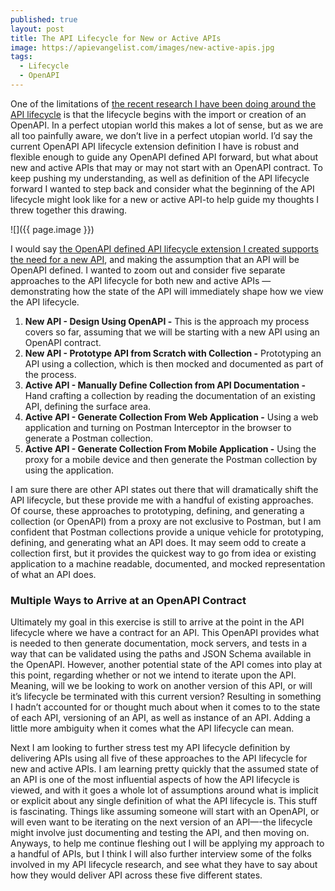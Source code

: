 ```yaml
---
published: true
layout: post
title: The API Lifecycle for New or Active APIs
image: https://apievangelist.com/images/new-active-apis.jpg
tags:
  - Lifecycle
  - OpenAPI
---
```

One of the limitations of [the recent research I have been doing around the API lifecycle](https://apievangelist.com/2021/08/05/enabling-an-openapi-lifecycle/) is that the lifecycle begins with the import or creation of an OpenAPI. In a perfect utopian world this makes a lot of sense, but as we are all too painfully aware, we don’t live in a perfect utopian world. I’d say the current OpenAPI API lifecycle extension definition I have is robust and flexible enough to guide any OpenAPI defined API forward, but what about new and active APIs that may or may not start with an OpenAPI contract. To keep pushing my understanding, as well as definition of the API lifecycle forward I wanted to step back and consider what the beginning of the API lifecycle might look like for a new or active API-to help guide my thoughts I threw together this drawing.

![]({{ page.image }})

I would say [the OpenAPI defined API lifecycle extension I created supports the need for a new API](https://apievangelist.com/2021/08/05/the-dimensions-of-the-api-lifecycle/), and making the assumption that an API will be OpenAPI defined. I wanted to zoom out and consider five separate approaches to the API lifecycle for both new and active APIs — demonstrating how the state of the API will immediately shape how we view the API lifecycle.

1. **New API - Design Using OpenAPI -** This is the approach my process covers so far, assuming that we will be starting with a new API using an OpenAPI contract.
1. **New API - Prototype API from Scratch with Collection -**  Prototyping an API using a collection, which is then mocked and documented as part of the process.
1. **Active API - Manually Define Collection from API Documentation -**  Hand crafting a collection by reading the documentation of an existing API, defining the surface area.
1. **Active API - Generate Collection From Web Application -**  Using a web application and turning on Postman Interceptor in the browser to generate a Postman collection.
1. **Active API - Generate Collection From Mobile Application -**  Using the proxy for a mobile device and then generate the Postman collection by using the application.

I am sure there are other API states out there that will dramatically shift the API lifecycle, but these provide me with a handful of existing approaches. Of course, these approaches to prototyping, defining, and generating a collection (or OpenAPI) from a proxy are not exclusive to Postman, but I am confident that Postman collections provide a unique vehicle for prototyping, defining, and generating what an API does. It may seem odd to create a collection first, but it provides the quickest way to go from idea or existing application to a machine readable, documented, and mocked representation of what an API does.

### Multiple Ways to Arrive at an OpenAPI Contract
Ultimately my goal in this exercise is still to arrive at the point in the API lifecycle where we have a contract for an API. This OpenAPI provides what is needed to then generate documentation, mock servers, and tests in a way that can be validated using the paths and JSON Schema available in the OpenAPI. However, another potential state of the API comes into play at this point, regarding whether or not we intend to iterate upon the API. Meaning, will we be looking to work on another version of this API, or will it’s lifecycle be terminated with this current version? Resulting in something I hadn’t accounted for or thought much about when it comes to to the state of each API, versioning of an API, as well as instance of an API. Adding a little more ambiguity when it comes what the API lifecycle can mean.

Next I am looking to further stress test my API lifecycle definition by delivering APIs using all five of these approaches to the API lifecycle for new and active APIs. I am learning pretty quickly that the assumed state of an API is one of the most influential aspects of how the API lifecycle is viewed, and with it goes a whole lot of assumptions around what is implicit or explicit about any single definition of what the API lifecycle is. This stuff is fascinating. Things like assuming someone will start with an OpenAPI, or will even want to be iterating on the next version of an API—-the lifecycle might involve just documenting and testing the API, and then moving on. Anyways, to help me continue fleshing out I will be applying my approach to a handful of APIs, but I think I will also further interview some of the folks involved in my API lifecycle research, and see what they have to say about how they would deliver API across these five different states.
